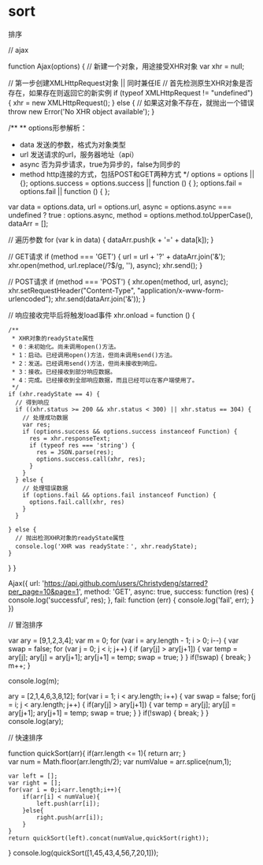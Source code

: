 # sort
排序

// ajax

function Ajax(options) {
  // 新建一个对象，用途接受XHR对象
  var xhr = null;

  // 第一步创建XMLHttpRequest对象 || 同时兼任IE
  // 首先检测原生XHR对象是否存在，如果存在则返回它的新实例
  if (typeof XMLHttpRequest != "undefined") {
    xhr = new XMLHttpRequest();
  } else {
    // 如果这对象不存在，就抛出一个错误
    throw new Error('No XHR object available');
  }

  /**
   ** options形参解析：
   * data 发送的参数，格式为对象类型
   * url 发送请求的url，服务器地址（api）
   * async 否为异步请求，true为异步的，false为同步的
   * method http连接的方式，包括POST和GET两种方式
   */
  options = options || {};
  options.success = options.success || function () {
  };
  options.fail = options.fail || function () {
  };

  var data = options.data,
       url = options.url,
       async = options.async === undefined ? true : options.async,
       method = options.method.toUpperCase(),
       dataArr = [];

  // 遍历参数
  for (var k in data) {
    dataArr.push(k + '=' + data[k]);
  }

  // GET请求
  if (method === 'GET') {
    url = url + '?' + dataArr.join('&');
    xhr.open(method, url.replace(/\?$/g, ''), async);
    xhr.send();
  }

  // POST请求
  if (method === 'POST') {
    xhr.open(method, url, async);
    xhr.setRequestHeader("Content-Type", "application/x-www-form-urlencoded");
    xhr.send(dataArr.join('&'));
  }

  // 响应接收完毕后将触发load事件
  xhr.onload = function () {

    /**
     * XHR对象的readyState属性
     * 0：未初始化。尚未调用open()方法。
     * 1：启动。已经调用open()方法，但尚未调用send()方法。
     * 2：发送。已经调用send()方法，但尚未接收到响应。
     * 3：接收。已经接收到部分响应数据。
     * 4：完成。已经接收到全部响应数据，而且已经可以在客户端使用了。
     */
    if (xhr.readyState == 4) {
      // 得到响应
      if ((xhr.status >= 200 && xhr.status < 300) || xhr.status == 304) {
        // 处理成功数据
        var res;
        if (options.success && options.success instanceof Function) {
          res = xhr.responseText;
          if (typeof res === 'string') {
            res = JSON.parse(res);
            options.success.call(xhr, res);
          }
        }
      } else {
        // 处理错误数据
        if (options.fail && options.fail instanceof Function) {
          options.fail.call(xhr, res)
        }
      }

    } else {
      // 抛出检测XHR对象的readyState属性
      console.log('XHR was readyState：', xhr.readyState);
    }
  }
}

Ajax({
  url: 'https://api.github.com/users/Christydeng/starred?per_page=10&page=1',
  method: 'GET',
  async: true,
  success: function (res) {
    console.log('successful', res);
  },
  fail: function (err) {
    console.log('fail', err);
  }
})

// 冒泡排序


var ary = [9,1,2,3,4];
  var m = 0;
  for (var i = ary.length - 1; i > 0; i--) {
   var swap = false;
   for (var j = 0; j < i; j++) {
      if (ary[j] > ary[j+1]) {
        var temp = ary[j];
        ary[j] = ary[j+1];
        ary[j+1] = temp;
        swap = true;
     }
   }
   if(!swap) {
      break;
   }
   m++;
}

console.log(m);

ary = [2,1,4,6,3,8,12];
for(var i = 1; i < ary.length; i++) {
  var swap = false;
  for(j = i; j < ary.length; j++) {
    if(ary[j] > ary[j+1]) {
      var temp = ary[j];
      ary[j] = ary[j+1];
      ary[j+1] = temp;
      swap = true;
    }
  }
  if(!swap) {
    break;
  }
}
console.log(ary);

// 快速排序

function quickSort(arr){
    if(arr.length <= 1){
        return arr;
    }    
    var num = Math.floor(arr.length/2);
    var numValue = arr.splice(num,1);

    var left = [];
    var right = [];
    for(var i = 0;i<arr.length;i++){
        if(arr[i] < numValue){
            left.push(arr[i]);
        }else{
            right.push(arr[i]);
        }
    }
    return quickSort(left).concat(numValue,quickSort(right));

}
console.log(quickSort([1,45,43,4,56,7,20,1]));












